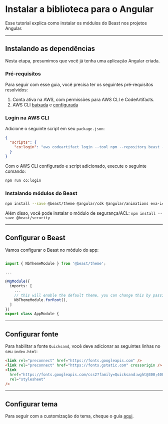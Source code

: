 # Instalar a biblioteca para o Angular

Esse tutorial explica como instalar os módulos do Beast nos projetos Angular.

<hr>

## Instalando as dependências

Nesta etapa, presumimos que você já tenha uma aplicação Angular criada.

### Pré-requisitos

Para seguir com esse guia, você precisa ter os seguintes pré-requisitos resolvidos:

1. Conta ativa na AWS, com permissões para AWS CLI e CodeArtifacts.
2. AWS CLI [baixada](https://aws.amazon.com/pt/cli/) e [configurada](https://docs.aws.amazon.com/pt_br/cli/latest/userguide/cli-chap-configure.html)

### Login na AWS CLI

Adicione o seguinte script em seu `package.json`:

```json
{
  "scripts": {
    "co:login": "aws codeartifact login --tool npm --repository beast --domain dadosfera"
  }
}
```

Com o AWS CLI configurado e script adicionado, execute o seguinte comando:

```bash
npm run co:login
```

### Instalando módulos do Beast

```bash
npm install --save @beast/theme @angular/cdk @angular/animations eva-icons @beast/eva-icons
```

Além disso, você pode instalar o módulo de segurança/ACL: `npm install --save @beast/security`

<hr>

## Configurar o Beast

Vamos configurar o Beast no módulo do app:

```ts

import { NbThemeModule } from '@beast/theme';

...

@NgModule({
  imports: [
    ...
    // this will enable the default theme, you can change this by passing `{ name: 'dark' }` to enable the dark theme
    NbThemeModule.forRoot(),
  ]
})
export class AppModule {

```

<hr>

## Configurar fonte

Para habilitar a fonte `Quicksand`, você deve adicionar as seguintes linhas no seu `index.html`:

```html
<link rel="preconnect" href="https://fonts.googleapis.com" />
<link rel="preconnect" href="https://fonts.gstatic.com" crossorigin />
<link
  href="https://fonts.googleapis.com/css2?family=Quicksand:wght@300;400;500;600;700&display=swap"
  rel="stylesheet"
/>
```

<hr>

## Configurar tema

Para seguir com a customização do tema, cheque o guia [aqui](docs/guias/temas-runtime--angular).
